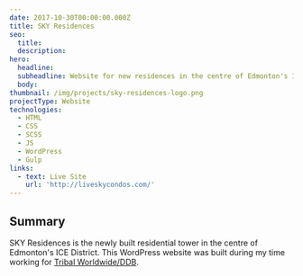 ```yaml
---
date: 2017-10-30T00:00:00.000Z
title: SKY Residences
seo:
  title:
  description:
hero:
  headline:
  subheadline: Website for new residences in the centre of Edmonton's ICE District.
  body:
thumbnail: /img/projects/sky-residences-logo.png
projectType: Website
technologies:
  - HTML
  - CSS
  - SCSS
  - JS
  - WordPress
  - Gulp
links:
  - text: Live Site
    url: 'http://liveskycondos.com/'
---
```


## Summary
SKY Residences is the newly built residential tower in the centre of Edmonton's ICE District. This WordPress website was built during my time working for [Tribal Worldwide/DDB](https://tribalworldwide.ca/).
